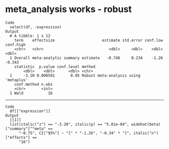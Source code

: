 # meta_analysis works - robust

    Code
      select(df, -expression)
    Output
      # A tibble: 1 x 12
        term    effectsize                     estimate std.error conf.low conf.high
        <chr>   <chr>                             <dbl>     <dbl>    <dbl>     <dbl>
      1 Overall meta-analytic summary estimate   -0.746     0.234    -1.26    -0.343
        statistic  p.value conf.level method                               
            <dbl>    <dbl>      <dbl> <chr>                                
      1     -3.20 0.000501       0.95 Robust meta-analysis using 'metaplus'
        conf.method n.obs
        <chr>       <int>
      1 Wald           16

---

    Code
      df[["expression"]]
    Output
      [[1]]
      list(italic("z") == "-3.20", italic(p) == "5.01e-04", widehat(beta)["summary"]^"meta" == 
          "-0.75", CI["95%"] ~ "[" * "-1.26", "-0.34" * "]", italic("n")["effects"] == 
          "16")
      

